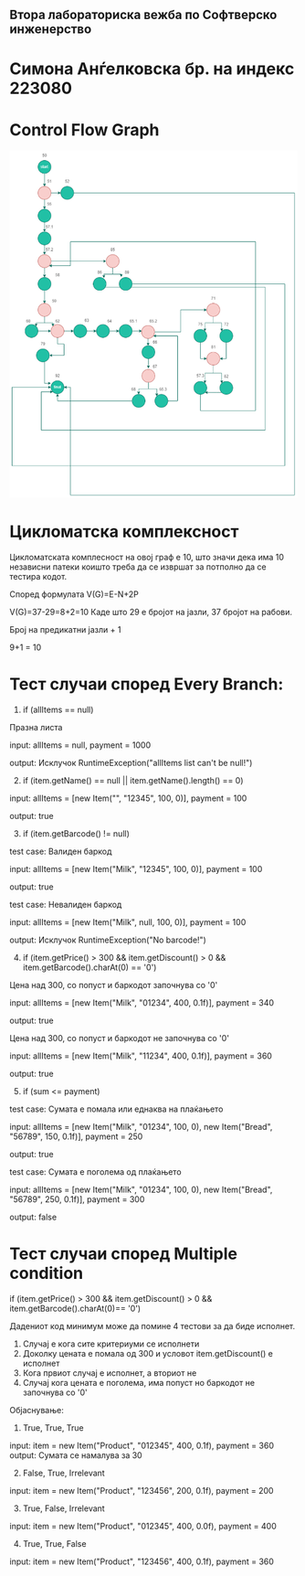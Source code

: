 ## Втора лабораториска вежба по Софтверско инженерство
# Симона Анѓелковска бр. на индекс 223080

# Control Flow Graph

![Alt text](https://github.com/AnSimona/SI_2024_lab2_223080/blob/master/final_diagram.png?raw=true)

# Цикломатска комплексност

Цикломатската комплесност на овој граф е 10, што значи дека има 10 независни патеки коишто треба да се извршат за потполно да се тестира кодот. 

Според формулата V(G)=E-N+2P

V(G)=37-29=8+2=10 Каде што 29 е бројот на јазли, 37 бројот на рабови.

Број на предикатни јазли + 1 

9+1 = 10

# Тест случаи според Every Branch:

1. if (allItems == null)
   
Празна листа

input: allItems = null, payment = 1000

output: Исклучок RuntimeException("allItems list can't be null!")


2. if (item.getName() == null || item.getName().length() == 0)
   
input: allItems = [new Item("", "12345", 100, 0)], payment = 100

output: true


3. if (item.getBarcode() != null)
   
test case: Валиден баркод

input: allItems = [new Item("Milk", "12345", 100, 0)], payment = 100

output: true

test case: Невалиден баркод

input: allItems = [new Item("Milk", null, 100, 0)], payment = 100

output: Исклучок RuntimeException("No barcode!")


4. if (item.getPrice() > 300 && item.getDiscount() > 0 && item.getBarcode().charAt(0) == '0')

Цена над 300, со попуст и баркодот започнува со '0'

input: allItems = [new Item("Milk", "01234", 400, 0.1f)], payment = 340

output: true

Цена над 300, со попуст и баркодот не започнува со '0'

input: allItems = [new Item("Milk", "11234", 400, 0.1f)], payment = 360

output: true


5. if (sum <= payment)

test case: Сумата е помала или еднаква на плаќањето

input: allItems = [new Item("Milk", "01234", 100, 0), new Item("Bread", "56789", 150, 0.1f)], payment = 250

output: true

test case: Сумата е поголема од плаќањето

input: allItems = [new Item("Milk", "01234", 100, 0), new Item("Bread", "56789", 250, 0.1f)], payment = 300

output: false


#  Тест случаи според Multiple condition
if (item.getPrice() > 300 && item.getDiscount() > 0 && item.getBarcode().charAt(0)== '0')

Дадениот код минимум може да помине 4 тестови за да биде исполнет. 
1. Случај е кога сите критериуми се исполнети 
2. Доколку цената е помала од 300 и условот item.getDiscount() е исполнет
3. Кога првиот случај е исполнет, а вториот не
4. Случај кога цената е поголема, има попуст но баркодот не започнува со '0'

Објаснување: 

1. True, True, True
   
input: item = new Item("Product", "012345", 400, 0.1f), payment = 360
output: Сумата се намалува за 30

2. False, True, Irrelevant
   
input: item = new Item("Product", "123456", 200, 0.1f), payment = 200

3. True, False, Irrelevant
   
input: item = new Item("Product", "012345", 400, 0.0f), payment = 400

4. True, True, False
 
input: item = new Item("Product", "123456", 400, 0.1f), payment = 360


